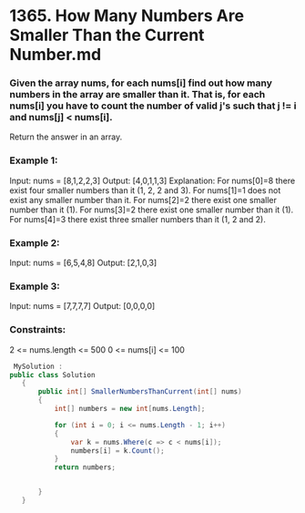 # 1365. How Many Numbers Are Smaller Than the Current Number.md

### Given the array nums, for each nums[i] find out how many numbers in the array are smaller than it. That is, for each nums[i] you have to count the number of valid j's such that j != i and nums[j] < nums[i].

Return the answer in an array.

 

### Example 1:

Input: nums = [8,1,2,2,3]
Output: [4,0,1,1,3]
Explanation: 
For nums[0]=8 there exist four smaller numbers than it (1, 2, 2 and 3). 
For nums[1]=1 does not exist any smaller number than it.
For nums[2]=2 there exist one smaller number than it (1). 
For nums[3]=2 there exist one smaller number than it (1). 
For nums[4]=3 there exist three smaller numbers than it (1, 2 and 2).

### Example 2:

Input: nums = [6,5,4,8]
Output: [2,1,0,3]

### Example 3:

Input: nums = [7,7,7,7]
Output: [0,0,0,0]
 

### Constraints:

2 <= nums.length <= 500
0 <= nums[i] <= 100

``` csharp
 MySolution :
public class Solution
   {
       public int[] SmallerNumbersThanCurrent(int[] nums)
       {
           int[] numbers = new int[nums.Length];

           for (int i = 0; i <= nums.Length - 1; i++)
           {
               var k = nums.Where(c => c < nums[i]);
               numbers[i] = k.Count();
           }
           return numbers;


       }
   } 
